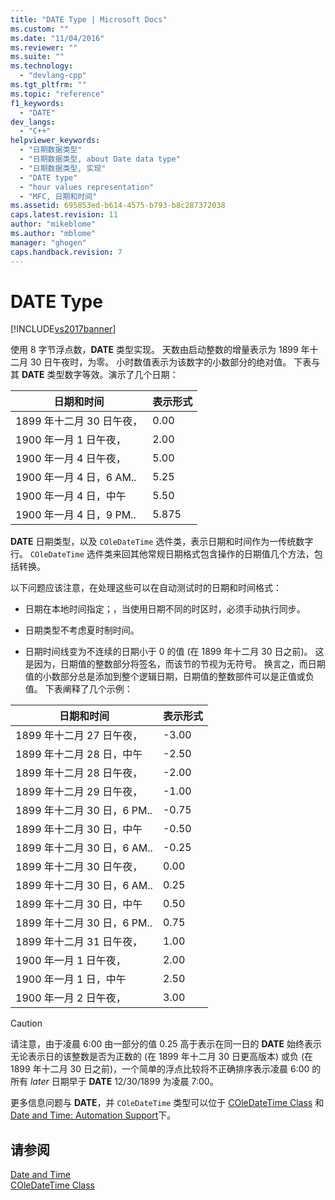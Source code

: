 ```yaml
---
title: "DATE Type | Microsoft Docs"
ms.custom: ""
ms.date: "11/04/2016"
ms.reviewer: ""
ms.suite: ""
ms.technology: 
  - "devlang-cpp"
ms.tgt_pltfrm: ""
ms.topic: "reference"
f1_keywords: 
  - "DATE"
dev_langs: 
  - "C++"
helpviewer_keywords: 
  - "日期数据类型"
  - "日期数据类型, about Date data type"
  - "日期数据类型, 实现"
  - "DATE type"
  - "hour values representation"
  - "MFC, 日期和时间"
ms.assetid: 695853ed-b614-4575-b793-b8c287372038
caps.latest.revision: 11
author: "mikeblome"
ms.author: "mblome"
manager: "ghogen"
caps.handback.revision: 7
---
```

# DATE Type
[!INCLUDE[vs2017banner](../assembler/inline/includes/vs2017banner.md)]

使用 8 字节浮点数，**DATE** 类型实现。  天数由启动整数的增量表示为 1899 年十二月 30 日午夜时，为零。  小时数值表示为该数字的小数部分的绝对值。  下表与其 **DATE** 类型数字等效。演示了几个日期：  
  
|日期和时间|表示形式|  
|-----------|----------|  
|1899 年十二月 30 日午夜，|0.00|  
|1900 年一月 1 日午夜，|2.00|  
|1900 年一月 4 日午夜，|5.00|  
|1900 年一月 4 日，6 AM..|5.25|  
|1900 年一月 4 日，中午|5.50|  
|1900 年一月 4 日，9 PM..|5.875|  
  
 **DATE** 日期类型，以及 `COleDateTime` 选件类，表示日期和时间作为一传统数字行。  `COleDateTime` 选件类来回其他常规日期格式包含操作的日期值几个方法，包括转换。  
  
 以下问题应该注意，在处理这些可以在自动测试时的日期和时间格式：  
  
-   日期在本地时间指定；，当使用日期不同的时区时，必须手动执行同步。  
  
-   日期类型不考虑夏时制时间。  
  
-   日期时间线变为不连续的日期小于 0 的值 \(在 1899 年十二月 30 日之前\)。  这是因为，日期值的整数部分将签名，而该节的节视为无符号。  换言之，而日期值的小数部分总是添加到整个逻辑日期，日期值的整数部件可以是正值或负值。  下表阐释了几个示例：  
  
|日期和时间|表示形式|  
|-----------|----------|  
|1899 年十二月 27 日午夜，|\-3.00|  
|1899 年十二月 28 日，中午|\-2.50|  
|1899 年十二月 28 日午夜，|\-2.00|  
|1899 年十二月 29 日午夜，|\-1.00|  
|1899 年十二月 30 日，6 PM..|\-0.75|  
|1899 年十二月 30 日，中午|\-0.50|  
|1899 年十二月 30 日，6 AM..|\-0.25|  
|1899 年十二月 30 日午夜，|0.00|  
|1899 年十二月 30 日，6 AM..|0.25|  
|1899 年十二月 30 日，中午|0.50|  
|1899 年十二月 30 日，6 PM..|0.75|  
|1899 年十二月 31 日午夜，|1.00|  
|1900 年一月 1 日午夜，|2.00|  
|1900 年一月 1 日，中午|2.50|  
|1900 年一月 2 日午夜，|3.00|  
  
> [!CAUTION]
>  请注意，由于凌晨 6:00 由一部分的值 0.25 高于表示在同一日的 **DATE** 始终表示无论表示日的该整数是否为正数的 \(在 1899 年十二月 30 日更高版本\) 或负 \(在 1899 年十二月 30 日之前\)，一个简单的浮点比较将不正确排序表示凌晨 6:00 的所有 *later* 日期早于 **DATE** 12\/30\/1899 为凌晨 7:00。  
  
 更多信息问题与 **DATE**，并 `COleDateTime` 类型可以位于 [COleDateTime Class](../atl-mfc-shared/reference/coledatetime-class.md) 和 [Date and Time: Automation Support](../atl-mfc-shared/date-and-time-automation-support.md)下。  
  
## 请参阅  
 [Date and Time](../atl-mfc-shared/date-and-time.md)   
 [COleDateTime Class](../atl-mfc-shared/reference/coledatetime-class.md)